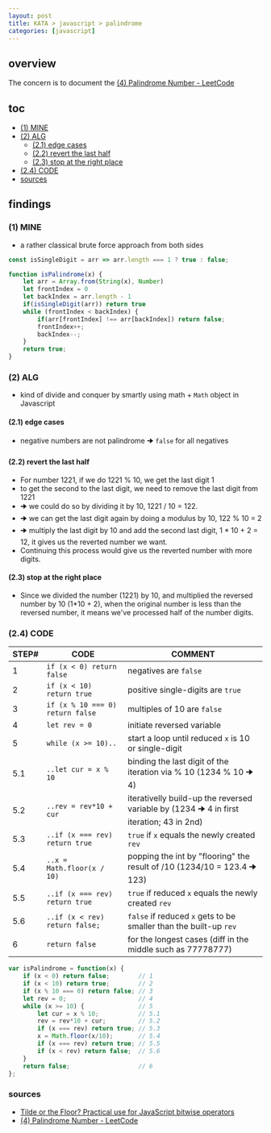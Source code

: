 ```yaml
---
layout: post
title: KATA > javascript > palindrome
categories: [javascript]
---
```


## overview
The concern is to document the [(4) Palindrome Number - LeetCode](https://leetcode.com/problems/palindrome-number/)

## toc
<!-- TOC -->

- [(1) MINE](#1-mine)
- [(2) ALG](#2-alg)
    - [(2.1) edge cases](#21-edge-cases)
    - [(2.2) revert the last half](#22-revert-the-last-half)
    - [(2.3) stop at the right place](#23-stop-at-the-right-place)
- [(2.4) CODE](#24-code)
- [sources](#sources)

<!-- /TOC -->

## findings

### (1) MINE
* a rather classical brute force approach from both sides

```javascript
const isSingleDigit = arr => arr.length === 1 ? true : false;

function isPalindrome(x) {
    let arr = Array.from(String(x), Number)
    let frontIndex = 0
    let backIndex = arr.length - 1
    if(isSingleDigit(arr)) return true
    while (frontIndex < backIndex) {
        if(arr[frontIndex] !== arr[backIndex]) return false;
        frontIndex++;
        backIndex--;
    }
    return true;
}
```

### (2) ALG
* kind of divide and conquer by smartly using math + `Math` object in Javascript

#### (2.1) edge cases
* negative numbers are not palindrome 🠊 `false` for all negatives

#### (2.2) revert the last half
* For number 1221, if we do 1221 % 10, we get the last digit 1
* to get the second to the last digit, we need to remove the last digit from 1221
* 🠊 we could do so by dividing it by 10, 1221 / 10 = 122. 
* 🠊 we can get the last digit again by doing a modulus by 10, 122 % 10 = 2
* 🠊 multiply the last digit by 10 and add the second last digit, 1 * 10 + 2 = 12, it gives us the reverted number we want. 
* Continuing this process would give us the reverted number with more digits.

#### (2.3) stop at the right place
* Since we divided the number (1221) by 10, and multiplied the reversed number by 10 (1*10 + 2), when the original number is less than the reversed number, it means we've processed half of the number digits.

### (2.4) CODE 

STEP# | CODE                             | COMMENT
------|----------------------------------|-----------------------------------------------------------------------------------------
1     | `if (x < 0) return false`        | negatives are `false`
2     | `if (x < 10) return true`        | positive single-digits are `true`
3     | `if (x % 10 === 0) return false` | multiples of 10 are `false`
4     | `let rev = 0`                    | initiate reversed variable
5     | `while (x >= 10)..`              | start a loop until reduced `x` is 10 or single-digit
5.1   | `..let cur = x % 10`             | binding the last digit of the iteration via % 10 (1234 % 10 🠊 4)
5.2   | `..rev = rev*10 + cur`           | iterativelly build-up the reversed variable by (1234 🠊 4 in first iteration; 43 in 2nd)
5.3   | `..if (x === rev) return true`   | `true` if `x` equals the newly created `rev`
5.4   | `..x = Math.floor(x / 10)`       | popping the int by "flooring" the result of /10 (1234/10 = 123.4 🠊 123)
5.5   | `..if (x === rev) return true`   | `true` if reduced `x` equals the newly created `rev`
5.6   | `..if (x < rev) return false;`   | `false` if reduced `x` gets to be smaller than the built-up `rev`
6     | `return false`                   | for the longest cases (diff in the middle such as 77778777)

```javascript
var isPalindrome = function(x) {
    if (x < 0) return false;        // 1
    if (x < 10) return true;        // 2
    if (x % 10 === 0) return false; // 3
    let rev = 0;                    // 4
    while (x >= 10) {               // 5
        let cur = x % 10;           // 5.1
        rev = rev*10 + cur;         // 5.2
        if (x === rev) return true; // 5.3
        x = Math.floor(x/10);       // 5.4
        if (x === rev) return true; // 5.5
        if (x < rev) return false;  // 5.6
    }
    return false;                   // 6
};
```

### sources
* [Tilde or the Floor? Practical use for JavaScript bitwise operators](http://rocha.la/JavaScript-bitwise-operators-in-practice)
* [(4) Palindrome Number - LeetCode](https://leetcode.com/problems/palindrome-number/)